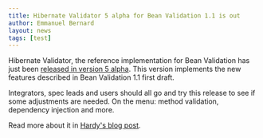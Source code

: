 ```yaml
---
title: Hibernate Validator 5 alpha for Bean Validation 1.1 is out
author: Emmanuel Bernard
layout: news
tags: [test]
---
```

Hibernate Validator, the reference implementation for Bean Validation has just been [released
in version 5 alpha][hibernate-validator]. This version implements the new features described in 
Bean Validation 1.1 first draft. 

Integrators, spec leads and users should all go and try this release to see if some 
adjustments are needed. On the menu: method validation, dependency
injection and more.

Read more about it in [Hardy's blog post][hibernate-validator].

[hibernate-validator]: http://in.relation.to/Bloggers/FirstAlphaReleaseOfHibernateValidator5